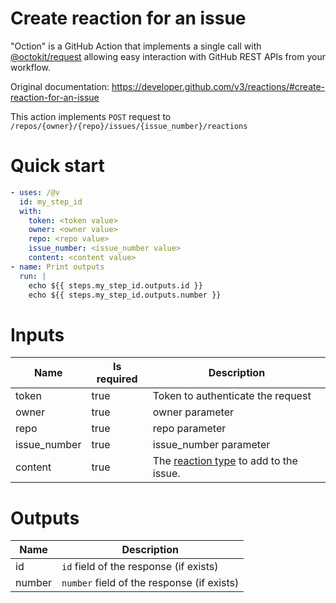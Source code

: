# Create reaction for an issue

"Oction" is a GitHub Action that implements a single call with 
[@octokit/request](https://www.npmjs.com/package/@octokit/request)
allowing easy interaction with GitHub REST APIs from your workflow.

Original documentation: https://developer.github.com/v3/reactions/#create-reaction-for-an-issue

This action implements `POST` request to `/repos/{owner}/{repo}/issues/{issue_number}/reactions`


# Quick start

```yaml
- uses: /@v
  id: my_step_id
  with:
    token: <token value>
    owner: <owner value>
    repo: <repo value>
    issue_number: <issue_number value>
    content: <content value>
- name: Print outputs
  run: |
    echo ${{ steps.my_step_id.outputs.id }}
    echo ${{ steps.my_step_id.outputs.number }}
```


# Inputs

| Name | Is required | Description |
|---|---|---|
|token|true|Token to authenticate the request
|owner|true|owner parameter
|repo|true|repo parameter
|issue_number|true|issue_number parameter
|content|true|The [reaction type](https://developer.github.com/v3/reactions/#reaction-types) to add to the issue.

# Outputs

| Name | Description |
|---|---|
|id|`id` field of the response (if exists)|
|number|`number` field of the response (if exists)|

